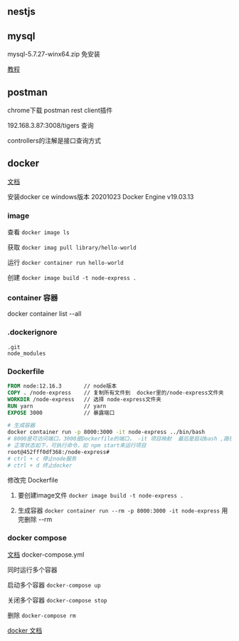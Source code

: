 ## nestjs

## mysql

mysql-5.7.27-winx64.zip 免安装

[教程](https://www.cnblogs.com/rysinal/p/7565259.html)

## postman

chrome下载 postman rest client插件

192.168.3.87:3008/tigers   查询

controllers的注解是接口查询方式

## docker

[文档](http://www.ruanyifeng.com/blog/2018/02/docker-tutorial.html)

安装docker ce windows版本  20201023   Docker Engine  v19.03.13

### image

查看  `docker image ls `

获取 `docker imag pull library/hello-world`

运行 `docker container run hello-world`

创建 `docker image build -t node-express .`

### container 容器

docker container list --all

### .dockerignore  

```
.git
node_modules
```

### Dockerfile

```dockerfile
FROM node:12.16.3       // node版本 
COPY . /node-express    // 复制所有文件到  docker里的/node-express文件夹
WORKDIR /node-express   // 选择 node-express文件夹
RUN yarn                // yarn
EXPOSE 3000             // 暴露端口
```

```bash
# 生成容器
docker container run -p 8000:3000 -it node-express ../bin/bash
# 8000是可访问端口，3000是Dockerfile的端口， -it 项目映射  最后是启动bash ,路径可能需要调整
# 正常状态如下，可执行命令，如 npm start来运行项目
root@452fff0df368:/node-express# 
# ctrl + c 停止node服务
# ctrl + d 终止docker
```

修改完 Dockerfile 

1. 要创建image文件 `docker image build -t node-express .`

2. 生成容器 `docker container run --rm -p 8000:3000 -it node-express` 用完删除 --rm

### docker compose

[文档](http://www.ruanyifeng.com/blog/2018/02/docker-wordpress-tutorial.html)  docker-compose.yml

同时运行多个容器

启动多个容器 `docker-compose up `

关闭多个容器 `docker-compose stop`

删除 `docker-compose rm`

[docker 文档](http://www.dockerinfo.net/document)

